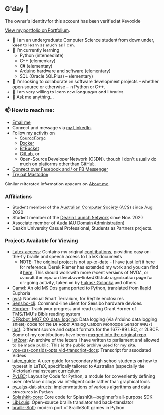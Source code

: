## G'day 👋

The owner's identity for this account has been verified at [Keyoxide](https://keyoxide.org/6C1E7CD8370E4DF7F852968716F8388EB88796D7).

[View my portfolio on Portfolium](https://portfolium.com/njschmidt/).

* 🏫 I am an undergraduate Computer Science student from down under, keen to learn as much as I can.
* 🌱 I’m currently learning
    * Python (intermediate)
    * C++ (elementary)
    * C# (elementary)
    * Arduino hardware and software (elementary)
    * SQL (Oracle SQLPlus) &ndash; elementary)
* 👨 I’m looking to collaborate on software development projects &ndash; whether open-source or otherwise &ndash; in Python or C++.
* 🤔 I am very willing to learn new languages and libraries
* 💬 Ask me anything...

### 📫 How to reach me:
* [Email me](MAILTO:schmidty2244@gmail.com)
* Connect and message via [my LinkedIn](https://www.linkedin.com/in/njsch/).
* Follow my activity on
    * [SourceForge](https://sourceforge.net/u/njschmidt/)
    * [Docker](https://hub.docker.com/u/njsch)
    * [BitBucket](https://bitbucket.org/njsch/)
    * [GitLab](https://gitlab.com/njsch), or
    * [Open-Source Developer Network (OSDN)](https://osdn.net/users/njsch/), though I don't usually do much on platforms other than GitHub.
* [Connect over Facebook and / or FB Messenger](https://www.facebook.com/whatpictureisthat)
* <a rel="me" href="https://mastodon.social/@njsch">Try out Mastodon</a>

Similar reiterated information appears on [About.me](https://about.me/njschmidt).

### Affiliations
* Student member of the [Australian Computer Society (ACS)](https://www.acs.org.au/) since Aug 2020
* Student member of the [Deakin Launch Network](https://launchnetwork.deakin.edu.au/) since Nov. 2020
* Associate member of [Auda (AU Domain Administration)](https://www.auda.org.au/)
* Deakin University Casual Professional, Students as Partners projects.

### Projects Available for Viewing
* [Latex-access](https://github.com/latex-access/latex-access): Contains my original [contributions](https://github.com/latex-access/latex-access/commits?author=njsch), providing easy on-the-fly braille and speech access to LaTeX documents
  * NOTE: The [original project](http://latex-access.sourceforge.net/) is not up-to-date - I have just left it here for reference.  Derek Riemer has extended my work and you can find it [here](https://github.com/derekriemer/latex-access-matrix).  This should work with more recent versions of NVDA, or consult the repo on the above-linked Github organisation page for on-going activity, taken on by [Łukasz Golonka](https://github.com/lukaszgo1) and others.
* [Camel](https://github.com/njsch/camel/): An old MS Dos game ported to Python, translated from Rapid Euphoria
* [nvst](https://github.com/njsch/nvst): Nonvisual Smart Terrarium, for Reptile enclosures
* [Sensibo-cli](https://github.com/njsch/sensibo-cli): Command-line client for Sensibo hardware devices.
* [Horcker](https://github.com/njsch/horcker): Track your progress and read using Grant Horner of TMS/TMU's Bible reading system
* [DFRobot_MQ7_CO_data_logging](https://github.com/njsch/DFRobot_MQ7_CO_data_logging): Data logging (via Arduino data logging shield) code for the DFRobot Analog Carbon Monoxide Sensor (MQ7)
* [lbcf](https://github.com/njsch/lbcf/): Different source and output formats for the 1677-89 LBC, or 2LBCF. Some of my contributions have been [merged into the original repo](https://github.com/lwalen/lbcf/commits?author=njsch).
* [let2par](https://github.com/njsch/let2par): An archive of the letters I have written to parliament and allowed to be made public. This is the public archive used for my site.
* [vce-cas-consids-opts_vid-transcript-docs](https://github.com/eduvis/vce-cas-consids-opts_vid-transcript-docs): Transcript for associated Videos
* [latex_guide](https://github.com/eduvis/latex_guide): A user guide for secondary high school students on how to typeset in LaTeX, specifically tailored to Australian (especially the Victorian) mainstream curriculum
* [PyLBC](https://github.com/njsch/PyLBC): Layout by Code for Python, a module for conveniently defining user interface dialogs via intelligent code rather than graphical tools
* [py_algs-dat-structs](https://github.com/njsch/py_algs-dat-structs/): implementations of various algorithms and data structures in Python
* [Splashkit-core](https://github.com/njsch/splashkit-core): Core code for SplashKit—beginner's all-purpose SDK
* [LibLouis](https://github.com/njsch/liblouis/): Open-source braille translator and back-translator
* [braille-Soft](https://github.com/njsch/braille-Soft): modern port of BrailleSoft games in Python
